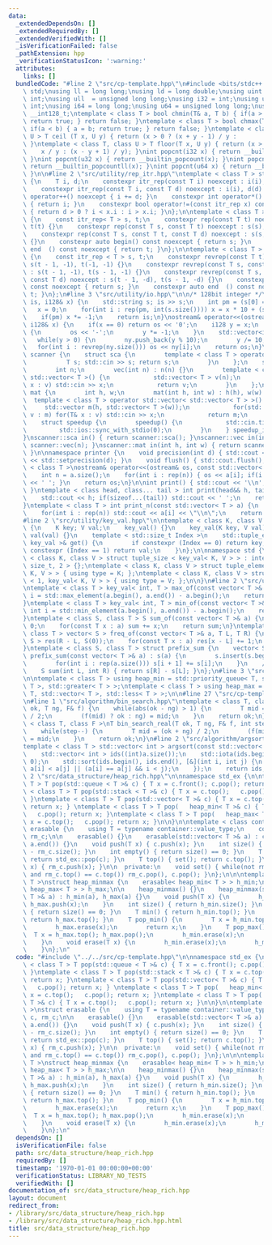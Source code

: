 ```yaml
---
data:
  _extendedDependsOn: []
  _extendedRequiredBy: []
  _extendedVerifiedWith: []
  _isVerificationFailed: false
  _pathExtension: hpp
  _verificationStatusIcon: ':warning:'
  attributes:
    links: []
  bundledCode: "#line 2 \"src/cp-template.hpp\"\n#include <bits/stdc++.h>\nusing namespace\
    \ std;\nusing ll = long long;\nusing ld = long double;\nusing uint = unsigned\
    \ int;\nusing ull  = unsigned long long;\nusing i32 = int;\nusing u32 = unsigned\
    \ int;\nusing i64 = long long;\nusing u64 = unsigned long long;\nusing i128 =\
    \ __int128_t;\ntemplate < class T > bool chmin(T& a, T b) { if(a > b) { a = b;\
    \ return true; } return false; }\ntemplate < class T > bool chmax(T& a, T b) {\
    \ if(a < b) { a = b; return true; } return false; }\ntemplate < class T, class\
    \ U > T ceil (T x, U y) { return (x > 0 ? (x + y - 1) / y :           x / y);\
    \ }\ntemplate < class T, class U > T floor(T x, U y) { return (x > 0 ?       \
    \    x / y : (x - y + 1) / y); }\nint popcnt(i32 x) { return __builtin_popcount(x);\
    \ }\nint popcnt(u32 x) { return __builtin_popcount(x); }\nint popcnt(i64 x) {\
    \ return __builtin_popcountll(x); }\nint popcnt(u64 x) { return __builtin_popcountll(x);\
    \ }\n\n#line 2 \"src/utility/rep_itr.hpp\"\ntemplate < class T > struct itr_rep\
    \ {\n    T i, d;\n    constexpr itr_rep(const T i) noexcept : i(i), d(1) {}\n\
    \    constexpr itr_rep(const T i, const T d) noexcept : i(i), d(d) {}\n    void\
    \ operator++() noexcept { i += d; }\n    constexpr int operator*() const noexcept\
    \ { return i; }\n    constexpr bool operator!=(const itr_rep x) const noexcept\
    \ { return d > 0 ? i < x.i : i > x.i; }\n};\n\ntemplate < class T > struct rep\
    \ {\n    const itr_rep< T > s, t;\n    constexpr rep(const T t) noexcept : s(0),\
    \ t(t) {}\n    constexpr rep(const T s, const T t) noexcept : s(s), t(t) {}\n\
    \    constexpr rep(const T s, const T t, const T d) noexcept : s(s, d), t(t, d)\
    \ {}\n    constexpr auto begin() const noexcept { return s; }\n    constexpr auto\
    \ end  () const noexcept { return t; }\n};\n\ntemplate < class T > struct revrep\
    \ {\n    const itr_rep < T > s, t;\n    constexpr revrep(const T t) noexcept :\
    \ s(t - 1, -1), t(-1, -1) {}\n    constexpr revrep(const T s, const T t) noexcept\
    \ : s(t - 1, -1), t(s - 1, -1) {}\n    constexpr revrep(const T s, const T t,\
    \ const T d) noexcept : s(t - 1, -d), t(s - 1, -d) {}\n    constexpr auto begin()\
    \ const noexcept { return s; }\n    constexpr auto end  () const noexcept { return\
    \ t; }\n};\n#line 3 \"src/utility/io.hpp\"\n\n/* 128bit integer */\nistream& operator>>(istream&\
    \ is, i128& x) {\n    std::string s; is >> s;\n    int pm = (s[0] == '-');\n \
    \   x = 0;\n    for(int i : rep(pm, int(s.size()))) x = x * 10 + (s[i] - '0');\n\
    \    if(pm) x *= -1;\n    return is;\n}\nostream& operator<<(ostream& os, const\
    \ i128& x) {\n    if(x == 0) return os << '0';\n    i128 y = x;\n    if(y < 0)\
    \ {\n        os << '-';\n        y *= -1;\n    }\n    std::vector<int> ny;\n \
    \   while(y > 0) {\n        ny.push_back(y % 10);\n        y /= 10;\n    }\n \
    \   for(int i : revrep(ny.size())) os << ny[i];\n    return os;\n}\n\nnamespace\
    \ scanner {\n    struct sca {\n        template < class T > operator T() {\n \
    \           T s; std::cin >> s; return s;\n        }\n    };\n    struct vec {\n\
    \        int n;\n        vec(int n) : n(n) {}\n        template < class T > operator\
    \ std::vector< T >() {\n            std::vector< T > v(n);\n            for(T&\
    \ x : v) std::cin >> x;\n            return v;\n        }\n    };\n    struct\
    \ mat {\n        int h, w;\n        mat(int h, int w) : h(h), w(w) {}\n      \
    \  template < class T > operator std::vector< std::vector< T > >() {\n       \
    \     std::vector m(h, std::vector< T >(w));\n            for(std::vector< T >&\
    \ v : m) for(T& x : v) std::cin >> x;\n            return m;\n        }\n    };\n\
    \    struct speedup {\n        speedup() {\n            std::cin.tie(0);\n   \
    \         std::ios::sync_with_stdio(0);\n        }\n    } speedup_instance;\n\
    }\nscanner::sca in() { return scanner::sca(); }\nscanner::vec in(int n) { return\
    \ scanner::vec(n); }\nscanner::mat in(int h, int w) { return scanner::mat(h, w);\
    \ }\n\nnamespace printer {\n    void precision(int d) { std::cout << std::fixed\
    \ << std::setprecision(d); }\n    void flush() { std::cout.flush(); }\n}\n\ntemplate\
    \ < class T >\nostream& operator<<(ostream& os, const std::vector< T > a) {\n\
    \    int n = a.size();\n    for(int i : rep(n)) { os << a[i]; if(i != n - 1) os\
    \ << ' '; }\n    return os;\n}\n\nint print() { std::cout << '\\n'; return 0;\
    \ }\ntemplate < class head, class... tail > int print(head&& h, tail&&... t) {\n\
    \    std::cout << h; if(sizeof...(tail)) std::cout << ' ';\n    return print(std::forward<tail>(t)...);\n\
    }\ntemplate < class T > int print_n(const std::vector< T > a) {\n    int n = a.size();\n\
    \    for(int i : rep(n)) std::cout << a[i] << \"\\n\";\n    return 0;\n}\n\n\n\
    #line 2 \"src/utility/key_val.hpp\"\n\ntemplate < class K, class V >\nstruct key_val\
    \ {\n    K key; V val;\n    key_val() {}\n    key_val(K key, V val) : key(key),\
    \ val(val) {}\n    template < std::size_t Index >\n    std::tuple_element_t< Index,\
    \ key_val >& get() {\n        if constexpr (Index == 0) return key;\n        if\
    \ constexpr (Index == 1) return val;\n    }\n};\n\nnamespace std {\n\ntemplate\
    \ < class K, class V > struct tuple_size < key_val< K, V > > : integral_constant<\
    \ size_t, 2 > {};\ntemplate < class K, class V > struct tuple_element < 0, key_val<\
    \ K, V > > { using type = K; };\ntemplate < class K, class V > struct tuple_element\
    \ < 1, key_val< K, V > > { using type = V; };\n\n}\n#line 2 \"src/utility/vec_op.hpp\"\
    \ntemplate < class T > key_val< int, T > max_of(const vector< T >& a) {\n    int\
    \ i = std::max_element(a.begin(), a.end()) - a.begin();\n    return {i, a[i]};\n\
    }\ntemplate < class T > key_val< int, T > min_of(const vector< T >& a) {\n   \
    \ int i = std::min_element(a.begin(), a.end()) - a.begin();\n    return {i, a[i]};\n\
    }\ntemplate < class S, class T > S sum_of(const vector< T >& a) {\n    S sum =\
    \ 0;\n    for(const T x : a) sum += x;\n    return sum;\n}\ntemplate < class S,\
    \ class T > vector< S > freq_of(const vector< T >& a, T L, T R) {\n    vector<\
    \ S > res(R - L, S(0));\n    for(const T x : a) res[x - L] += 1;\n    return res;\n\
    }\ntemplate < class S, class T > struct prefix_sum {\n    vector< S > s;\n   \
    \ prefix_sum(const vector< T >& a) : s(a) {\n        s.insert(s.begin(), S(0));\n\
    \        for(int i : rep(a.size())) s[i + 1] += s[i];\n    }\n    // [L, R)\n\
    \    S sum(int L, int R) { return s[R] - s[L]; }\n};\n#line 3 \"src/utility/heap.hpp\"\
    \n\ntemplate < class T > using heap_min = std::priority_queue< T, std::vector<\
    \ T >, std::greater< T > >;\ntemplate < class T > using heap_max = std::priority_queue<\
    \ T, std::vector< T >, std::less< T > >;\n\n#line 27 \"src/cp-template.hpp\"\n\
    \n#line 1 \"src/algorithm/bin_search.hpp\"\ntemplate < class T, class F >\nT bin_search(T\
    \ ok, T ng, F& f) {\n    while(abs(ok - ng) > 1) {\n        T mid = (ok + ng)\
    \ / 2;\n        (f(mid) ? ok : ng) = mid;\n    }\n    return ok;\n}\n\ntemplate\
    \ < class T, class F >\nT bin_search_real(T ok, T ng, F& f, int step = 80) {\n\
    \    while(step--) {\n        T mid = (ok + ng) / 2;\n        (f(mid) ? ok : ng)\
    \ = mid;\n    }\n    return ok;\n}\n#line 2 \"src/algorithm/argsort.hpp\"\n\n\
    template < class T > std::vector< int > argsort(const std::vector< T > &a) {\n\
    \    std::vector< int > ids((int)a.size());\n    std::iota(ids.begin(), ids.end(),\
    \ 0);\n    std::sort(ids.begin(), ids.end(), [&](int i, int j) {\n        return\
    \ a[i] < a[j] || (a[i] == a[j] && i < j);\n    });\n    return ids;\n}\n#line\
    \ 2 \"src/data_structure/heap_rich.hpp\"\n\nnamespace std_ex {\n\ntemplate < class\
    \ T > T pop(std::queue < T >& c) { T x = c.front(); c.pop(); return x; }\ntemplate\
    \ < class T > T pop(std::stack < T >& c) { T x = c.top();   c.pop(); return x;\
    \ }\ntemplate < class T > T pop(std::vector< T >& c) { T x = c.top();   c.pop();\
    \ return x; } \ntemplate < class T > T pop(   heap_min< T >& c) { T x = c.top();\
    \   c.pop(); return x; }\ntemplate < class T > T pop(   heap_max< T >& c) { T\
    \ x = c.top();   c.pop(); return x; }\n\n}\n\ntemplate < class container >\nstruct\
    \ erasable {\n    using T = typename container::value_type;\n    container c,\
    \ rm_c;\n\n    erasable() {}\n    erasable(std::vector< T >& a) : c(a.begin(),\
    \ a.end()) {}\n    void push(T x) { c.push(x); }\n    int size() { return c.size()\
    \ - rm_c.size(); }\n    int empty() { return size() == 0; }\n    T pop() { set();\
    \ return std_ex::pop(c); }\n    T top() { set(); return c.top(); }\n    void erase(T\
    \ x) { rm_c.push(x); }\n\n  private:\n    void set() { while(not rm_c.empty()\
    \ and rm_c.top() == c.top()) rm_c.pop(), c.pop(); }\n};\n\n\ntemplate < class\
    \ T >\nstruct heap_minmax {\n    erasable< heap_min< T > > h_min;\n    erasable<\
    \ heap_max< T > > h_max;\n\n    heap_minmax() {}\n    heap_minmax(std::vector<\
    \ T >& a) : h_min(a), h_max(a) {}\n    void push(T x) {\n        h_min.push(x),\
    \ h_max.push(x);\n    }\n    int size() { return h_min.size(); }\n    int empty()\
    \ { return size() == 0; }\n    T min() { return h_min.top(); }\n    T max() {\
    \ return h_max.top(); }\n    T pop_min() {\n        T x = h_min.top(); h_min.pop();\n\
    \        h_max.erase(x);\n        return x;\n    }\n    T pop_max() {\n      \
    \  T x = h_max.top(); h_max.pop();\n        h_min.erase(x);\n        return x;\n\
    \    }\n    void erase(T x) {\n        h_min.erase(x);\n        h_max.erase(x);\n\
    \    }\n};\n"
  code: "#include \"../../src/cp-template.hpp\"\n\nnamespace std_ex {\n\ntemplate\
    \ < class T > T pop(std::queue < T >& c) { T x = c.front(); c.pop(); return x;\
    \ }\ntemplate < class T > T pop(std::stack < T >& c) { T x = c.top();   c.pop();\
    \ return x; }\ntemplate < class T > T pop(std::vector< T >& c) { T x = c.top();\
    \   c.pop(); return x; } \ntemplate < class T > T pop(   heap_min< T >& c) { T\
    \ x = c.top();   c.pop(); return x; }\ntemplate < class T > T pop(   heap_max<\
    \ T >& c) { T x = c.top();   c.pop(); return x; }\n\n}\n\ntemplate < class container\
    \ >\nstruct erasable {\n    using T = typename container::value_type;\n    container\
    \ c, rm_c;\n\n    erasable() {}\n    erasable(std::vector< T >& a) : c(a.begin(),\
    \ a.end()) {}\n    void push(T x) { c.push(x); }\n    int size() { return c.size()\
    \ - rm_c.size(); }\n    int empty() { return size() == 0; }\n    T pop() { set();\
    \ return std_ex::pop(c); }\n    T top() { set(); return c.top(); }\n    void erase(T\
    \ x) { rm_c.push(x); }\n\n  private:\n    void set() { while(not rm_c.empty()\
    \ and rm_c.top() == c.top()) rm_c.pop(), c.pop(); }\n};\n\n\ntemplate < class\
    \ T >\nstruct heap_minmax {\n    erasable< heap_min< T > > h_min;\n    erasable<\
    \ heap_max< T > > h_max;\n\n    heap_minmax() {}\n    heap_minmax(std::vector<\
    \ T >& a) : h_min(a), h_max(a) {}\n    void push(T x) {\n        h_min.push(x),\
    \ h_max.push(x);\n    }\n    int size() { return h_min.size(); }\n    int empty()\
    \ { return size() == 0; }\n    T min() { return h_min.top(); }\n    T max() {\
    \ return h_max.top(); }\n    T pop_min() {\n        T x = h_min.top(); h_min.pop();\n\
    \        h_max.erase(x);\n        return x;\n    }\n    T pop_max() {\n      \
    \  T x = h_max.top(); h_max.pop();\n        h_min.erase(x);\n        return x;\n\
    \    }\n    void erase(T x) {\n        h_min.erase(x);\n        h_max.erase(x);\n\
    \    }\n};\n"
  dependsOn: []
  isVerificationFile: false
  path: src/data_structure/heap_rich.hpp
  requiredBy: []
  timestamp: '1970-01-01 00:00:00+00:00'
  verificationStatus: LIBRARY_NO_TESTS
  verifiedWith: []
documentation_of: src/data_structure/heap_rich.hpp
layout: document
redirect_from:
- /library/src/data_structure/heap_rich.hpp
- /library/src/data_structure/heap_rich.hpp.html
title: src/data_structure/heap_rich.hpp
---
```

